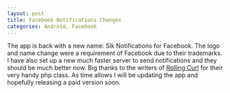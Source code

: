 ```yaml
---
layout: post
title: Facebook Notifications Changes
categories: Android, Facebook
---
```

The app is back with a new name: Slk Notifications for Facebook. The logo and name change
were a requirement of Facebook due to their trademarks. I have also set up a new much
faster server to send notifications and they should be much better now. Big thanks to the
writers of [Rolling Curl](http://code.google.com/p/rolling-curl/) for their very handy php class.
As time allows I will be updating the app and hopefully releasing a paid version soon.